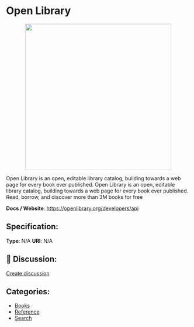 # Open Library
<p align="center">
    <img width="400" src="https://raw.githubusercontent.com/apis-list/apis-list/main/apis/open-library/logo_256x256.png" />
</p>

Open Library is an open, editable library catalog, building towards a web page for every book ever published. Open Library is an open, editable library catalog, building towards a web page for every book ever published. Read, borrow, and discover more than 3M books for free

**Docs / Website**: https://openlibrary.org/developers/api

## Specification:
**Type**:  N/A 
**URI**:  N/A 

## 💬 Discussion:
[Create discussion](https://github.com/apis-list/apis-list/discussions/new)

## Categories:
- [Books](https://github.com/apis-list/apis-list#books)
- [Reference](https://github.com/apis-list/apis-list#reference)
- [Search](https://github.com/apis-list/apis-list#search)



